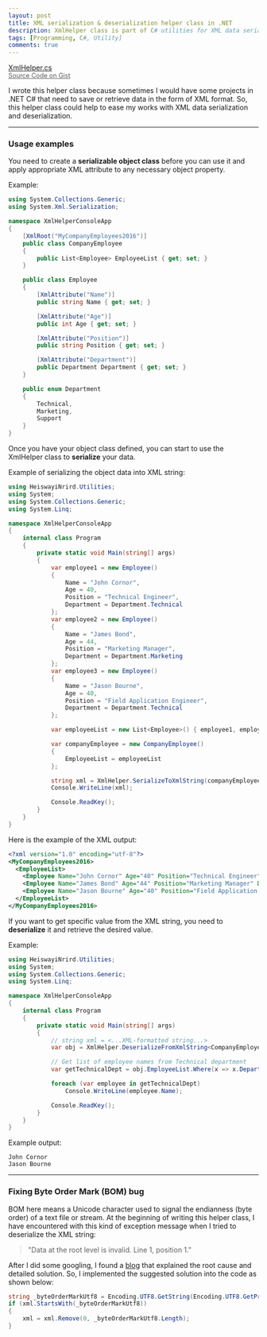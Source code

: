 ```yaml
---
layout: post
title: XML serialization & deserialization helper class in .NET
description: XmlHelper class is part of C# utilities for XML data serialization and deserialization that I wrote to be used in my .NET projects.
tags: [Programming, C#, Utility]
comments: true
---
```


<a href="https://gist.github.com/heiswayi/cb66748bc11efe360ad6c233fa8e603f" class="button big">XmlHelper.cs<br><span style="font-size:0.8rem;opacity:0.7">Source Code on Gist</span></a>

I wrote this helper class because sometimes I would have some projects in .NET C# that need to save or retrieve data in the form of XML format. So, this helper class could help to ease my works with XML data serialization and deserialization.

<hr class="break">

### Usage examples

You need to create a **serializable object class** before you can use it and apply appropriate XML attribute to any necessary object property.

Example:

```csharp
using System.Collections.Generic;
using System.Xml.Serialization;

namespace XmlHelperConsoleApp
{
    [XmlRoot("MyCompanyEmployees2016")]
    public class CompanyEmployee
    {
        public List<Employee> EmployeeList { get; set; }
    }

    public class Employee
    {
        [XmlAttribute("Name")]
        public string Name { get; set; }

        [XmlAttribute("Age")]
        public int Age { get; set; }

        [XmlAttribute("Position")]
        public string Position { get; set; }

        [XmlAttribute("Department")]
        public Department Department { get; set; }
    }

    public enum Department
    {
        Technical,
        Marketing,
        Support
    }
}
```

Once you have your object class defined, you can start to use the XmlHelper class to **serialize** your data.

Example of serializing the object data into XML string:

```csharp
using HeiswayiNrird.Utilities;
using System;
using System.Collections.Generic;
using System.Linq;

namespace XmlHelperConsoleApp
{
    internal class Program
    {
        private static void Main(string[] args)
        {
            var employee1 = new Employee()
            {
                Name = "John Cornor",
                Age = 40,
                Position = "Technical Engineer",
                Department = Department.Technical
            };
            var employee2 = new Employee()
            {
                Name = "James Bond",
                Age = 44,
                Position = "Marketing Manager",
                Department = Department.Marketing
            };
            var employee3 = new Employee()
            {
                Name = "Jason Bourne",
                Age = 40,
                Position = "Field Application Engineer",
                Department = Department.Technical
            };

            var employeeList = new List<Employee>() { employee1, employee2, employee3 };

            var companyEmployee = new CompanyEmployee()
            {
                EmployeeList = employeeList
            };

            string xml = XmlHelper.SerializeToXmlString(companyEmployee);
            Console.WriteLine(xml);

            Console.ReadKey();
        }
    }
}
```

Here is the example of the XML output:

```xml
<?xml version="1.0" encoding="utf-8"?>
<MyCompanyEmployees2016>
  <EmployeeList>
    <Employee Name="John Cornor" Age="40" Position="Technical Engineer" Department="Technical" />
    <Employee Name="James Bond" Age="44" Position="Marketing Manager" Department="Marketing" />
    <Employee Name="Jason Bourne" Age="40" Position="Field Application Engineer" Department="Technical" />
  </EmployeeList>
</MyCompanyEmployees2016>
```

If you want to get specific value from the XML string, you need to **deserialize** it and retrieve the desired value.

Example:

```csharp
using HeiswayiNrird.Utilities;
using System;
using System.Collections.Generic;
using System.Linq;

namespace XmlHelperConsoleApp
{
    internal class Program
    {
        private static void Main(string[] args)
        {
            // string xml = <...XML-formatted string...>
            var obj = XmlHelper.DeserializeFromXmlString<CompanyEmployee>(xml);

            // Get list of employee names from Technical department
            var getTechnicalDept = obj.EmployeeList.Where(x => x.Department == Department.Technical).ToList();

            foreach (var employee in getTechnicalDept)
                Console.WriteLine(employee.Name);

            Console.ReadKey();
        }
    }
}
```

Example output:

```
John Cornor
Jason Bourne
```

<hr class="break">

### Fixing Byte Order Mark (BOM) bug

BOM here means a Unicode character used to signal the endianness (byte order) of a text file or stream. At the beginning of writing this helper class, I have encountered with this kind of exception message when I tried to deserialize the XML string:

> "Data at the root level is invalid. Line 1, position 1."

After I did some googling, I found a [blog](http://www.ipreferjim.com/2014/09/data-at-the-root-level-is-invalid-line-1-position-1/) that explained the root cause and detailed solution. So, I implemented the suggested solution into the code as shown below:

```csharp
string _byteOrderMarkUtf8 = Encoding.UTF8.GetString(Encoding.UTF8.GetPreamble());
if (xml.StartsWith(_byteOrderMarkUtf8))
{
    xml = xml.Remove(0, _byteOrderMarkUtf8.Length);
}
```